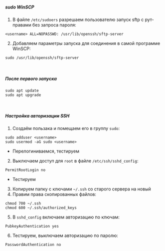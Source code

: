 ##### sudo WinSCP 
1. В файле `/etc/sudoers` разрешаем пользователю запуск sftp с рут-правами без запроса пароля:
```
<username> ALL=NOPASSWD: /usr/lib/openssh/sftp-server
```
2. Добавляем параметры запуска для соединения в самой программе WinSCP:
```
sudo /usr/lib/openssh/sftp-server
```
<br>

##### После первого запуска
```
sudo apt update
sudo apt upgrade
```
<br>

##### Настройка авторизации SSH
1. Создаём пользака и помещаем его в группу `sudo`:
```
sudo adduser <username>
sudo usermod -aG sudo <username>
```
* Перелогиниваемся, тестируем
2. Выключаем доступ для `root` в файле `/etc/ssh/sshd_config`:
```
PermitRootLogin no
```
* Тестируем
3. Копируем папку с ключами `~/.ssh` со старого сервера на новый
4. Правим права скопированных файлов:
```
chmod 700 ~/.ssh
chmod 600 ~/.ssh/authorized_keys
```
5. В `sshd_config` включаем авторизацию по ключам:
```
PubkeyAuthentication yes
```
6. Тестируем, выключаем авторизацию по паролю:
```
PasswordAuthentication no
```